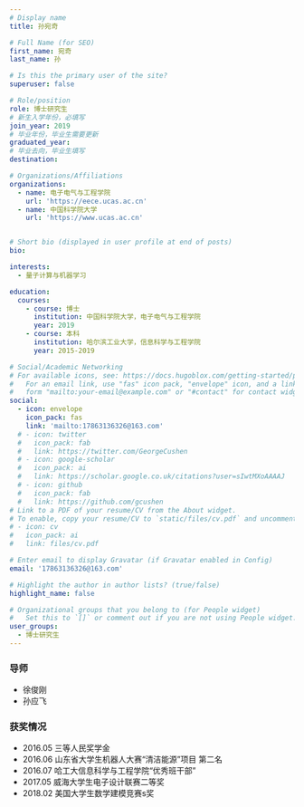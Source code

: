```yaml
---
# Display name
title: 孙宛奇 

# Full Name (for SEO)
first_name: 宛奇
last_name: 孙

# Is this the primary user of the site?
superuser: false

# Role/position
role: 博士研究生
# 新生入学年份，必填写
join_year: 2019
# 毕业年份，毕业生需要更新
graduated_year: 
# 毕业去向，毕业生填写
destination: 

# Organizations/Affiliations
organizations:
  - name: 电子电气与工程学院
    url: 'https://eece.ucas.ac.cn'  
  - name: 中国科学院大学
    url: 'https://www.ucas.ac.cn'


# Short bio (displayed in user profile at end of posts)
bio: 

interests:
  - 量子计算与机器学习

education:
  courses:
    - course: 博士
      institution: 中国科学院大学，电子电气与工程学院
      year: 2019
    - course: 本科
      institution: 哈尔滨工业大学，信息科学与工程学院
      year: 2015-2019

# Social/Academic Networking
# For available icons, see: https://docs.hugoblox.com/getting-started/page-builder/#icons
#   For an email link, use "fas" icon pack, "envelope" icon, and a link in the
#   form "mailto:your-email@example.com" or "#contact" for contact widget.
social:
  - icon: envelope
    icon_pack: fas
    link: 'mailto:17863136326@163.com'
  # - icon: twitter
  #   icon_pack: fab
  #   link: https://twitter.com/GeorgeCushen
  # - icon: google-scholar
  #   icon_pack: ai
  #   link: https://scholar.google.co.uk/citations?user=sIwtMXoAAAAJ
  # - icon: github
  #   icon_pack: fab
  #   link: https://github.com/gcushen
# Link to a PDF of your resume/CV from the About widget.
# To enable, copy your resume/CV to `static/files/cv.pdf` and uncomment the lines below.
# - icon: cv
#   icon_pack: ai
#   link: files/cv.pdf

# Enter email to display Gravatar (if Gravatar enabled in Config)
email: '17863136326@163.com'

# Highlight the author in author lists? (true/false)
highlight_name: false

# Organizational groups that you belong to (for People widget)
#   Set this to `[]` or comment out if you are not using People widget.
user_groups:
  - 博士研究生
---
```

### **导师** 
- 徐俊刚
- 孙应飞


### **获奖情况**

- 2016.05 三等人民奖学金
- 2016.06 山东省大学生机器人大赛“清洁能源”项目 第二名
- 2016.07 哈工大信息科学与工程学院“优秀班干部”
- 2017.05 威海大学生电子设计联赛二等奖
- 2018.02 美国大学生数学建模竞赛s奖

<!-- ### **工作经历**

- 2016 年北京大学新生奖学金三等奖 -->